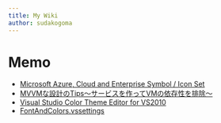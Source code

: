 ```yaml
---
title: My Wiki
author: sudakogoma
---
```



# Memo
* [Microsoft Azure, Cloud and Enterprise Symbol / Icon Set](http://www.microsoft.com/en-us/download/details.aspx?id=41937)
* [MVVMな設計のTips～サービスを作ってVMの依存性を排除～](http://sourcechord.hatenablog.com/entry/2016/01/23/170753)
* [Visual Studio Color Theme Editor for VS2010](https://marketplace.visualstudio.com/items?itemName=MatthewJohnsonMSFT.VisualStudioColorThemeEditor#overview)
* [FontAndColors.vssettings](.\docs\FontAndColors.vssettings)
